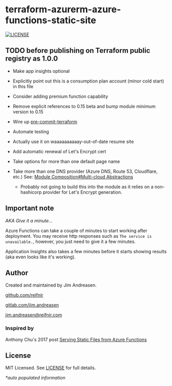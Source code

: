 # terraform-azurerm-azure-functions-static-site

[![LICENSE](https://img.shields.io/github/license/reifnir/terraform-azurerm-azure-functions-static-site)](https://github.com/reifnir/terraform-azurerm-azure-functions-static-site/blob/master/LICENSE)

## TODO before publishing on Terraform public registry as 1.0.0

* Make app insights optional

* Explicitly point out this is a consumption plan account (minor cold start) in this file

* Consider adding premium function capability

* Remove explicit references to 0.15 beta and bump module minimum version to 0.15

* Wire up [pre-commit-terraform](https://github.com/antonbabenko/pre-commit-terraform)

* Automate testing

* Actually use it on waaaaaaaaaay-out-of-date resume site

* Add automatic renewal of Let's Encrypt cert

* Take options for more than one default page name

* Take more than one DNS provider (Azure DNS, Route 53, Cloudflare, etc.) See: [Module Composition#Multi-cloud Abstractions](https://www.terraform.io/docs/language/modules/develop/composition.html#multi-cloud-abstractions)
  * Probably not going to build this into the module as it relies on a non-hashicorp provider for Let's Encrypt generation.

<!--## Assumptions-->

## Important note

_AKA Give it a minute..._

Azure Functions can take a couple of minutes to start working after deployment.
You may receive http responses such as `The service is unavailable.`, however, you just need to give it a few minutes.

Application Insights also takes a few minutes before it starts showing results (aka even looks like it's working).

<!--## Usage example-->
<!--## Conditional creation-->
<!--## Other documentation-->

<!--## Doc generation

Code formatting and documentation for variables and outputs is generated using [pre-commit-terraform hooks](https://github.com/antonbabenko/pre-commit-terraform) which uses [terraform-docs](https://github.com/segmentio/terraform-docs).

Follow [these instructions](https://github.com/antonbabenko/pre-commit-terraform#how-to-install) to install pre-commit locally.

And install `terraform-docs` with `go get github.com/segmentio/terraform-docs` or `brew install terraform-docs`.
-->

<!--## Contributing-->
<!--## Change log-->

## Author

Created and maintained by Jim Andreasen.

[github.com/reifnir](https://github.com/reifnir)

[gitlab.com/jim.andreasen](https://gitlab.com/jim.andreasen)

jim.andreasen@reifnir.com

### Inspired by

Anthony Chu's 2017 post [Serving Static Files from Azure Functions](https://anthonychu.ca/post/azure-functions-static-file-server/)

## License

MIT Licensed. See [LICENSE](https://github.com/reifnir/terraform-azurerm-azure-functions-static-site/blob/main/LICENSE) for full details.

<!-- BEGINNING OF PRE-COMMIT-TERRAFORM DOCS HOOK -->

_*auto populated information_

<!-- END OF PRE-COMMIT-TERRAFORM DOCS HOOK -->
